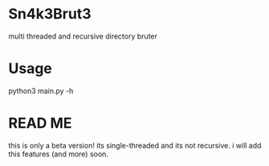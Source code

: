 # Sn4k3Brut3
multi threaded and recursive directory bruter

# Usage
python3 main.py -h

# READ ME
this is only a beta version! its single-threaded and its not recursive.
i will add this features (and more) soon.
